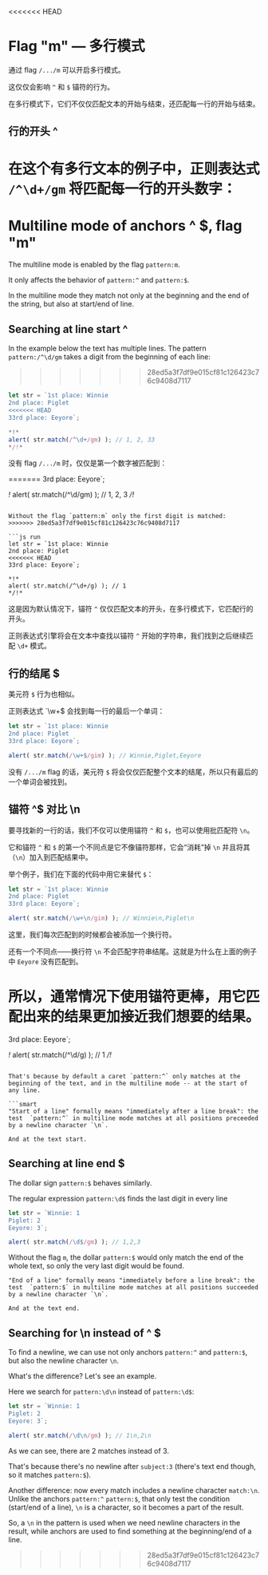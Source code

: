<<<<<<< HEAD
# Flag "m" — 多行模式

通过 flag `/.../m` 可以开启多行模式。

这仅仅会影响 `^` 和 `$` 锚符的行为。

在多行模式下，它们不仅仅匹配文本的开始与结束，还匹配每一行的开始与结束。

## 行的开头 ^

在这个有多行文本的例子中，正则表达式 `/^\d+/gm` 将匹配每一行的开头数字：
=======
# Multiline mode of anchors ^ $, flag "m"

The multiline mode is enabled by the flag `pattern:m`.

It only affects the behavior of `pattern:^` and `pattern:$`.

In the multiline mode they match not only at the beginning and the end of the string, but also at start/end of line.

## Searching at line start ^

In the example below the text has multiple lines. The pattern `pattern:/^\d/gm` takes a digit from the beginning of each line:
>>>>>>> 28ed5a3f7df9e015cf81c126423c76c9408d7117

```js run
let str = `1st place: Winnie
2nd place: Piglet
<<<<<<< HEAD
33rd place: Eeyore`;

*!*
alert( str.match(/^\d+/gm) ); // 1, 2, 33
*/!*
```

没有 flag  `/.../m` 时，仅仅是第一个数字被匹配到：

=======
3rd place: Eeyore`;

*!*
alert( str.match(/^\d/gm) ); // 1, 2, 3
*/!*
```

Without the flag `pattern:m` only the first digit is matched:
>>>>>>> 28ed5a3f7df9e015cf81c126423c76c9408d7117

```js run
let str = `1st place: Winnie
2nd place: Piglet
<<<<<<< HEAD
33rd place: Eeyore`;

*!*
alert( str.match(/^\d+/g) ); // 1
*/!*
```

这是因为默认情况下，锚符 `^` 仅仅匹配文本的开头，在多行模式下，它匹配行的开头。

正则表达式引擎将会在文本中查找以锚符 `^` 开始的字符串，我们找到之后继续匹配 `\d+` 模式。

## 行的结尾 $

美元符 `$` 行为也相似。

正则表达式 `\w+$ 会找到每一行的最后一个单词：

```js run
let str = `1st place: Winnie
2nd place: Piglet
33rd place: Eeyore`;

alert( str.match(/\w+$/gim) ); // Winnie,Piglet,Eeyore
```

没有 `/.../m` flag 的话，美元符 `$` 将会仅仅匹配整个文本的结尾，所以只有最后的一个单词会被找到。

## 锚符 ^$ 对比 \n

要寻找新的一行的话，我们不仅可以使用锚符 `^` 和 `$`，也可以使用批匹配符 `\n`。

它和锚符 `^` 和 `$` 的第一个不同点是它不像锚符那样，它会“消耗”掉 `\n` 并且将其（`\n`）加入到匹配结果中。

举个例子，我们在下面的代码中用它来替代 `$`：

```js run
let str = `1st place: Winnie
2nd place: Piglet
33rd place: Eeyore`;

alert( str.match(/\w+\n/gim) ); // Winnie\n,Piglet\n
```

这里，我们每次匹配到的时候都会被添加一个换行符。

还有一个不同点——换行符 `\n` 不会匹配字符串结尾。这就是为什么在上面的例子中 `Eeyore` 没有匹配到。

所以，通常情况下使用锚符更棒，用它匹配出来的结果更加接近我们想要的结果。
=======
3rd place: Eeyore`;

*!*
alert( str.match(/^\d/g) ); // 1
*/!*
```

That's because by default a caret `pattern:^` only matches at the beginning of the text, and in the multiline mode -- at the start of any line.

```smart
"Start of a line" formally means "immediately after a line break": the test  `pattern:^` in multiline mode matches at all positions preceeded by a newline character `\n`.

And at the text start.
```

## Searching at line end $

The dollar sign `pattern:$` behaves similarly.

The regular expression `pattern:\d$` finds the last digit in every line

```js run
let str = `Winnie: 1
Piglet: 2
Eeyore: 3`;

alert( str.match(/\d$/gm) ); // 1,2,3
```

Without the flag `m`, the dollar `pattern:$` would only match the end of the whole text, so only the very last digit would be found.

```smart
"End of a line" formally means "immediately before a line break": the test  `pattern:$` in multiline mode matches at all positions succeeded by a newline character `\n`.

And at the text end.
```

## Searching for \n instead of ^ $

To find a newline, we can use not only anchors `pattern:^` and `pattern:$`, but also the newline character `\n`.

What's the difference? Let's see an example.

Here we search for `pattern:\d\n` instead of `pattern:\d$`:

```js run
let str = `Winnie: 1
Piglet: 2
Eeyore: 3`;

alert( str.match(/\d\n/gm) ); // 1\n,2\n
```

As we can see, there are 2 matches instead of 3.

That's because there's no newline after `subject:3` (there's text end though, so it matches `pattern:$`).

Another difference: now every match includes a newline character `match:\n`. Unlike the anchors `pattern:^` `pattern:$`, that only test the condition (start/end of a line), `\n` is a character, so it becomes a part of the result.

So, a `\n` in the pattern is used when we need newline characters in the result, while anchors are used to find something at the beginning/end of a line.
>>>>>>> 28ed5a3f7df9e015cf81c126423c76c9408d7117
